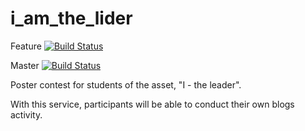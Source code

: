 i_am_the_lider
==============
Feature
[![Build Status](https://travis-ci.org/ulmic/i_am_the_lider.png?branch=feature)](https://travis-ci.org/ulmic/i_am_the_lider)

Master
[![Build Status](https://travis-ci.org/ulmic/i_am_the_lider.png?branch=master)](https://travis-ci.org/ulmic/i_am_the_lider)

Poster contest for students of the asset, "I - the leader".

With this service, participants will be able to conduct their own blogs activity.
